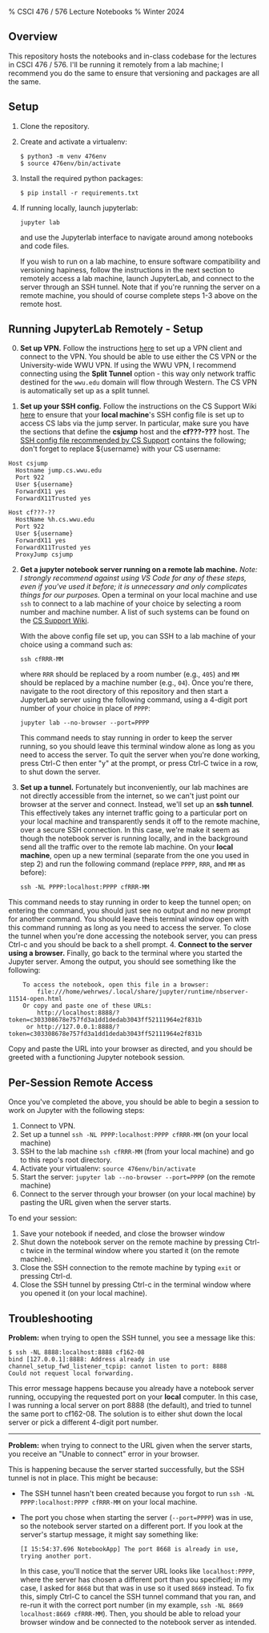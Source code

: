 % CSCI 476 / 576 Lecture Notebooks
% Winter 2024

## Overview

This repository hosts the notebooks and in-class codebase for the lectures in CSCI 476 / 576. I'll be running it remotely from a lab machine; I recommend you do the same to ensure that versioning and packages are all the same.

## Setup

1. Clone the repository.

2. Create and activate a virtualenv:

   ```
   $ python3 -m venv 476env
   $ source 476env/bin/activate
   ```

3. Install the required python packages:

   ```
   $ pip install -r requirements.txt
   ```

4. If running locally, launch jupyterlab:

   ```
   jupyter lab
   ```

   and use the Jupyterlab interface to navigate around among notebooks and code files.

   If you wish to run on a lab machine, to ensure software compatibility and versioning hapiness, follow the instructions in the next section to remotely access a lab machine, launch JupyterLab, and connect to the server through an SSH tunnel. Note that if you're running the server on a remote machine, you should of course complete steps 1-3 above on the remote host.

## Running JupyterLab Remotely - Setup

0. **Set up VPN.** Follow the instructions [here](https://support.cs.wwu.edu/home/access/index.html) to set up a VPN client and connect to the VPN. You should be able to use either the CS VPN or the University-wide WWU VPN. If using the WWU VPN, I recommend connecting using the **Split Tunnel** option - this way only network traffic destined for the `wwu.edu` domain will flow through Western. The CS VPN is automatically set up as a split tunnel.

1. **Set up your SSH config.** Follow the instructions on the CS Support Wiki [here](https://gitlab.cs.wwu.edu/cs-support/public/-/wikis/home/survival_guide/day_to_day/Remotely_Accessing_Resources#ssh-config-file-suggestions-based-on-the-above) to ensure that your **local machine**'s SSH config file is set up to access CS labs via the jump server. In particular, make sure you have the sections that define the **csjump** host and the **cf???-???** host. The [SSH config file recommended by CS Support](https://support.cs.wwu.edu/home/survival_guide/day_to_day/Remotely_Accessing_Resources.html#bsd-linux-macos-sample-config-file) contains the following; don't forget to replace ${username} with your CS username:

```
Host csjump
  Hostname jump.cs.wwu.edu
  Port 922
  User ${username}
  ForwardX11 yes
  ForwardX11Trusted yes

Host cf???-??
  HostName %h.cs.wwu.edu
  Port 922
  User ${username}
  ForwardX11 yes
  ForwardX11Trusted yes
  ProxyJump csjump
```
2. **Get a jupyter notebook server running on a remote lab machine.** *Note: I strongly recommend against using VS Code for any of these steps, even if you've used it before; it is unnecessary and only complicates things for our purposes.* Open a terminal on your local machine and use `ssh` to connect to a lab machine of your choice by selecting a room number and machine number.  A list of such systems can be found on the [CS Support Wiki](https://gitlab.cs.wwu.edu/cs-support/public/-/wikis/home/survival_guide/day_to_day/Remotely_Accessing_Resources#systems-for-remote-access-only-new-for-fall-2021).

   With the above config file set up, you can SSH to a lab machine of your choice using a command such as:
   
   ````
   ssh cfRRR-MM
   ````
   
   where `RRR` should be replaced by a room number (e.g., `405`) and `MM` should be replaced by a machine number (e.g., `04`). Once you're there, navigate to the root directory of this repository and then start a JupyterLab server using the following command, using a 4-digit port number of your choice in place of `PPPP`:

    ```
    jupyter lab --no-browser --port=PPPP
    ```
   This command needs to stay running in order to keep the server running, so you should leave this terminal window alone as long as you need to access the server. To quit the server when you're done working, press Ctrl-C then enter "y" at the prompt, or press Ctrl-C twice in a row, to shut down the server.
3. **Set up a tunnel.** Fortunately but inconveniently, our lab machines are not directly accessible from the internet, so we can't just point our browser at the server and connect. Instead, we'll set up an **ssh tunnel**. This effectively takes any internet traffic going to a particular port on your local machine and transparently sends it off to the remote machine, over a secure SSH connection. In this case, we're make it seem as though the notebook server is running locally, and in the background send all the traffic over to the remote lab machine. On your **local machine**, open up a new terminal (separate from the one you used in step 2) and run the following command (replace `PPPP`, `RRR`, and `MM` as before):

   ```
   ssh -NL PPPP:localhost:PPPP cfRRR-MM
   ```
This command needs to stay running in order to keep the tunnel open; on entering the command, you should just see no output and no new prompt for another command. You should leave theis terminal window open with this command running as long as you need to access the server. To close the tunnel when you're done accessing the notebook server, you can press Ctrl-c and you should be back to a shell prompt.
4. **Connect to the server using a browser.** Finally, go back to the terminal where you started the Jupyter server. Among the output, you should see something like the following:

   ```
       To access the notebook, open this file in a browser:
           file:///home/wehrwes/.local/share/jupyter/runtime/nbserver-11514-open.html
       Or copy and paste one of these URLs:
           http://localhost:8888/?token=c303308678e757fd3a1dd1dedab3043ff52111964e2f831b
        or http://127.0.0.1:8888/?token=c303308678e757fd3a1dd1dedab3043ff52111964e2f831b
   ```

   Copy and paste the URL into your browser as directed, and you should be greeted with a functioning Jupyter notebook session.

## Per-Session Remote Access

Once you've completed the above, you should be able to begin a session to work on Jupyter with the following steps:

1. Connect to VPN.
2. Set up a tunnel `ssh -NL PPPP:localhost:PPPP cfRRR-MM` (on your local machine)
3. SSH to the lab machine `ssh cfRRR-MM` (from your local machine) and go to this repo's root directory.
4. Activate your virtualenv: `source 476env/bin/activate`
5. Start the server: `jupyter lab --no-browser --port=PPPP` (on the remote machine)
6. Connect to the server through your browser (on your local machine) by pasting the URL given when the server starts.

To end your session:

1. Save your notebook if needed, and close the browser window 
2. Shut down the notebook server on the remote machine by pressing Ctrl-c twice in the terminal window where you started it (on the remote machine).
3. Close the SSH connection to the remote machine by typing `exit` or pressing Ctrl-d.
4. Close the SSH tunnel by pressing Ctrl-c in the terminal window where you opened it (on your local machine).

## Troubleshooting

**Problem:** when trying to open the SSH tunnel, you see a message like this:

```
$ ssh -NL 8888:localhost:8888 cf162-08
bind [127.0.0.1]:8888: Address already in use
channel_setup_fwd_listener_tcpip: cannot listen to port: 8888
Could not request local forwarding.
```

This error message happens because you already have a notebook server running, occupying the requested port on your **local** computer. In this case, I was running a local server on port 8888 (the default), and tried to tunnel the same port to cf162-08. The solution is to either shut down the local server or pick a different 4-digit port number.

---

**Problem:** when trying to connect to the URL given when the server starts, you receive an "Unable to connect" error in your browser. 

This is happening because the server started successfully, but the SSH tunnel is not in place. This might be because:

*  The SSH tunnel hasn't been created because you forgot to run `ssh -NL PPPP:localhost:PPPP cfRRR-MM` on your local machine.

* The port you chose when starting the server (`--port=PPPP`) was in use, so the notebook server started on a different port. If you look at the server's startup message, it might say something like:

  ```
  [I 15:54:37.696 NotebookApp] The port 8668 is already in use, trying another port.
  ```

  In this case, you'll notice that the server URL looks like `localhost:PPPP`, where the server has chosen a different port than you specified; in my case, I asked for `8668` but that was in use so it used `8669` instead. To fix this, simply Ctrl-C to cancel the SSH tunnel command that you ran, and re-run it with the correct port number (in my example, `ssh -NL 8669 localhost:8669 cfRRR-MM`). Then, you should be able to reload your browser window and be connected to the notebook server as intended.
